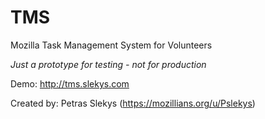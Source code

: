 # TMS
Mozilla Task Management System for Volunteers

*Just a prototype for testing - not for production*

Demo: http://tms.slekys.com

Created by: Petras Slekys (https://mozillians.org/u/Pslekys)
